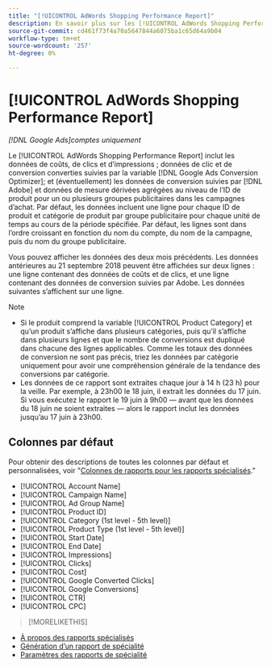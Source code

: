 ```yaml
---
title: "[!UICONTROL AdWords Shopping Performance Report]"
description: En savoir plus sur les [!UICONTROL AdWords Shopping Performance Report].
source-git-commit: cd461f73f4a70a5647844a6075ba1c65d64a9b04
workflow-type: tm+mt
source-wordcount: '257'
ht-degree: 0%

---
```


# [!UICONTROL AdWords Shopping Performance Report]

*[!DNL Google Ads]comptes uniquement*

Le [!UICONTROL AdWords Shopping Performance Report] inclut les données de coûts, de clics et d’impressions ; données de clic et de conversion converties suivies par la variable [!DNL Google Ads Conversion Optimizer]; et (éventuellement) les données de conversion suivies par [!DNL Adobe] et données de mesure dérivées agrégées au niveau de l’ID de produit pour un ou plusieurs groupes publicitaires dans les campagnes d’achat. Par défaut, les données incluent une ligne pour chaque ID de produit et catégorie de produit par groupe publicitaire pour chaque unité de temps au cours de la période spécifiée. Par défaut, les lignes sont dans l’ordre croissant en fonction du nom du compte, du nom de la campagne, puis du nom du groupe publicitaire.

Vous pouvez afficher les données des deux mois précédents. Les données antérieures au 21 septembre 2018 peuvent être affichées sur deux lignes : une ligne contenant des données de coûts et de clics, et une ligne contenant des données de conversion suivies par Adobe. Les données suivantes s’affichent sur une ligne.

>[!NOTE]
>
>* Si le produit comprend la variable [!UICONTROL Product Category] et qu’un produit s’affiche dans plusieurs catégories, puis qu’il s’affiche dans plusieurs lignes et que le nombre de conversions est dupliqué dans chacune des lignes applicables. Comme les totaux des données de conversion ne sont pas précis, triez les données par catégorie uniquement pour avoir une compréhension générale de la tendance des conversions par catégorie.
>* Les données de ce rapport sont extraites chaque jour à 14 h (23 h) pour la veille. Par exemple, à 23h00 le 18 juin, il extrait les données du 17 juin. Si vous exécutez le rapport le 19 juin à 9h00 — avant que les données du 18 juin ne soient extraites — alors le rapport inclut les données jusqu’au 17 juin à 23h00.


## Colonnes par défaut

Pour obtenir des descriptions de toutes les colonnes par défaut et personnalisées, voir &quot;[Colonnes de rapports pour les rapports spécialisés](specialty-report-columns.md).&quot;

* [!UICONTROL Account Name]
* [!UICONTROL Campaign Name]
* [!UICONTROL Ad Group Name]
* [!UICONTROL Product ID]
* [!UICONTROL Category (1st level - 5th level)]
* [!UICONTROL Product Type (1st level - 5th level)]
* [!UICONTROL Start Date]
* [!UICONTROL End Date]
* [!UICONTROL Impressions]
* [!UICONTROL Clicks]
* [!UICONTROL Cost]
* [!UICONTROL Google Converted Clicks]
* [!UICONTROL Google Conversions]
* [!UICONTROL CTR]
* [!UICONTROL CPC]

>[!MORELIKETHIS]
* [À propos des rapports spécialisés](specialty-report-about.md)
* [Génération d’un rapport de spécialité](specialty-report-generate.md)
* [Paramètres des rapports de spécialité](specialty-report-settings.md)

